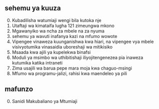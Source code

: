## sehemu ya kuuza

0. Kubadilisha watumiaji wengi bila kutoka nje
1. Utaftaji wa kimataifa lugha 121 zimeungwa mkono
2. Mgawanyiko wa ncha za mbele na za nyuma
3. sehemu ya wavuti inafanya kazi na mfumo wowote
4. Vipengee vinaweza kuunganishwa kwa hiari, na vipengee vya mbele visivyotumika vinasaidia uboreshaji wa mitikisiko
5. Msaada kwa ajili ya kupelekwa binafsi
6. Moduli ya msimbo wa uthibitishaji iliyojitengenezea pia inaweza kutumika katika intraneti
7. Zima usajili wa barua pepe mara moja kwa chaguo-msingi
8. Mfumo wa programu-jalizi, rahisi kwa maendeleo ya pili

## mafunzo

0. Sanidi Makubaliano ya Mtumiaji